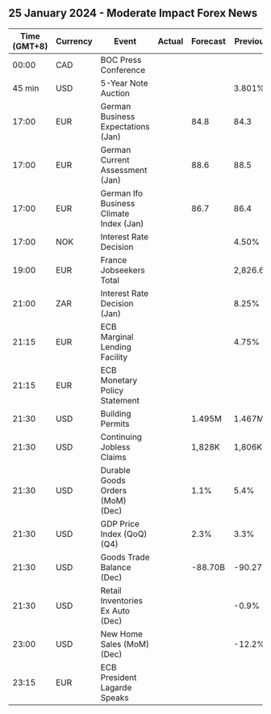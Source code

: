 ## 25 January 2024 - Moderate Impact Forex News

| Time (GMT+8) | Currency | Event | Actual | Forecast | Previous |
|------|----------|-------|--------|----------|----------|
| 00:00 | CAD | BOC Press Conference |  |  |  |
| 45 min | USD | 5-Year Note Auction |  |  | 3.801% |
| 17:00 | EUR | German Business Expectations (Jan) |  | 84.8 | 84.3 |
| 17:00 | EUR | German Current Assessment (Jan) |  | 88.6 | 88.5 |
| 17:00 | EUR | German Ifo Business Climate Index (Jan) |  | 86.7 | 86.4 |
| 17:00 | NOK | Interest Rate Decision |  |  | 4.50% |
| 19:00 | EUR | France Jobseekers Total |  |  | 2,826.6K |
| 21:00 | ZAR | Interest Rate Decision (Jan) |  |  | 8.25% |
| 21:15 | EUR | ECB Marginal Lending Facility |  |  | 4.75% |
| 21:15 | EUR | ECB Monetary Policy Statement |  |  |  |
| 21:30 | USD | Building Permits |  | 1.495M | 1.467M |
| 21:30 | USD | Continuing Jobless Claims |  | 1,828K | 1,806K |
| 21:30 | USD | Durable Goods Orders (MoM) (Dec) |  | 1.1% | 5.4% |
| 21:30 | USD | GDP Price Index (QoQ) (Q4) |  | 2.3% | 3.3% |
| 21:30 | USD | Goods Trade Balance (Dec) |  | -88.70B | -90.27B |
| 21:30 | USD | Retail Inventories Ex Auto (Dec) |  |  | -0.9% |
| 23:00 | USD | New Home Sales (MoM) (Dec) |  |  | -12.2% |
| 23:15 | EUR | ECB President Lagarde Speaks |  |  |  |
